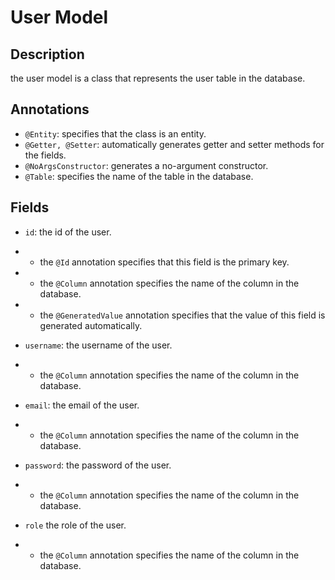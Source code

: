# User Model

## Description
the user model is a class that represents the user table in the database.

## Annotations
- `@Entity`: specifies that the class is an entity.
- `@Getter, @Setter`: automatically generates getter and setter methods for the fields.
- `@NoArgsConstructor`: generates a no-argument constructor.
- `@Table`: specifies the name of the table in the database.

## Fields
- `id`: the id of the user.
- - the `@Id` annotation specifies that this field is the primary key.
- - the `@Column` annotation specifies the name of the column in the database.
- - the `@GeneratedValue` annotation specifies that the value of this field is generated automatically.


- `username`: the username of the user.
- - the `@Column` annotation specifies the name of the column in the database.


- `email`: the email of the user.
- - the `@Column` annotation specifies the name of the column in the database.


- `password`: the password of the user.
- - the `@Column` annotation specifies the name of the column in the database.


- `role` the role of the user.
- - the `@Column` annotation specifies the name of the column in the database.
